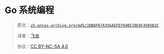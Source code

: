 # Go 系统编程

> 原文：[`zh.annas-archive.org/md5/2DB8F67A356AEFD794B578E9C4995B3C`](https://zh.annas-archive.org/md5/2DB8F67A356AEFD794B578E9C4995B3C)
> 
> 译者：[飞龙](https://github.com/wizardforcel)
> 
> 协议：[CC BY-NC-SA 4.0](http://creativecommons.org/licenses/by-nc-sa/4.0/)
